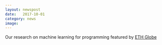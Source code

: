 ```yaml
---
layout: newspost
date:   2017-10-01
category: news
image: 
---
```


Our research on machine learning for programming featured by [ETH Globe](https://www.ethz.ch/en/news-and-events/eth-news/news/2017/06/programmed-by-computers.html)